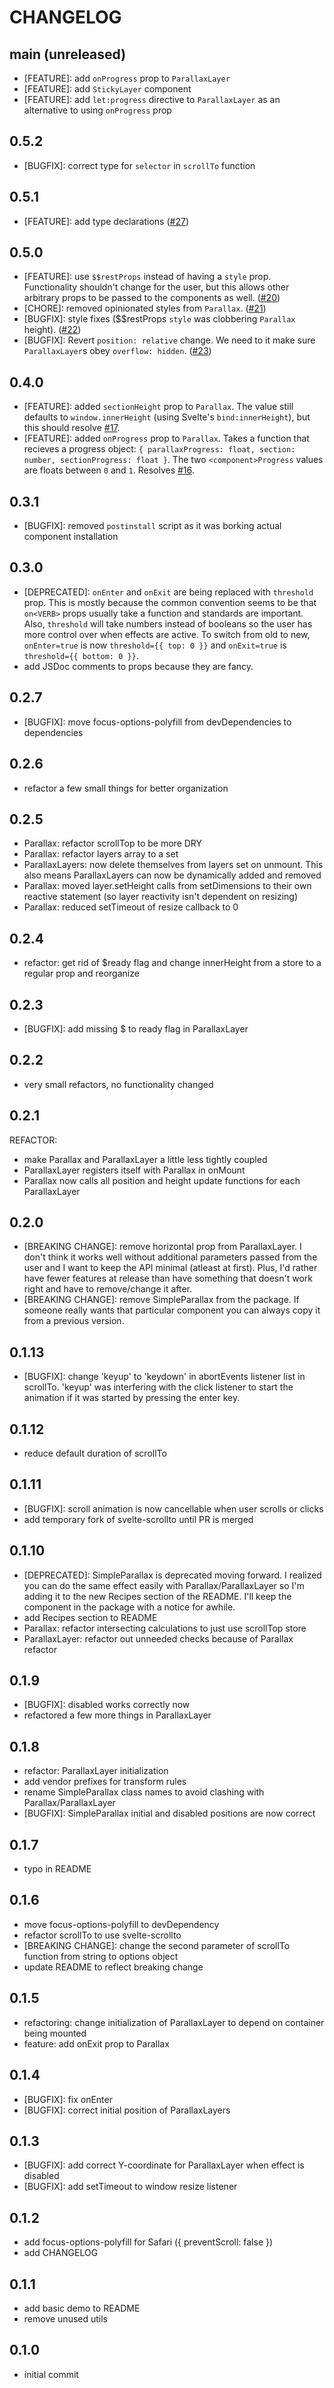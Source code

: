 # CHANGELOG

## main (unreleased)
* [FEATURE]: add `onProgress` prop to `ParallaxLayer`
* [FEATURE]: add `StickyLayer` component
* [FEATURE]: add `let:progress` directive to `ParallaxLayer` as an alternative to using `onProgress` prop

## 0.5.2
* [BUGFIX]: correct type for `selector` in `scrollTo` function
## 0.5.1
* [FEATURE]: add type declarations ([#27](https://github.com/kindoflew/svelte-parallax/pull/27))
## 0.5.0
* [FEATURE]: use `$$restProps` instead of having a `style` prop. Functionality shouldn't change for the user, but this allows other arbitrary props to be passed to the components as well. ([#20](https://github.com/kindoflew/svelte-parallax/pull/20))
* [CHORE]: removed opinionated styles from `Parallax`. ([#21](https://github.com/kindoflew/svelte-parallax/pull/21))
* [BUGFIX]: style fixes ($$restProps `style` was clobbering `Parallax` height). ([#22](https://github.com/kindoflew/svelte-parallax/pull/22))
* [BUGFIX]: Revert `position: relative` change. We need to it make sure `ParallaxLayer`s obey `overflow: hidden`. ([#23](https://github.com/kindoflew/svelte-parallax/pull/22))
## 0.4.0
* [FEATURE]: added `sectionHeight` prop to `Parallax`. The value still defaults to `window.innerHeight` (using Svelte's `bind:innerHeight`), but this should resolve [#17](https://github.com/kindoflew/svelte-parallax/issues/17).
* [FEATURE]: added `onProgress` prop to `Parallax`. Takes a function that recieves a progress object: `{ parallaxProgress: float, section: number, sectionProgress: float }`. The two `<component>Progress` values are floats between `0` and `1`. Resolves [#16](https://github.com/kindoflew/svelte-parallax/issues/16).

## 0.3.1
* [BUGFIX]: removed `postinstall` script as it was borking actual component installation

## 0.3.0
* [DEPRECATED]: `onEnter` and `onExit` are being replaced with `threshold` prop. This is mostly because the common convention seems to be that `on<VERB>` props usually take a function and standards are important. Also, `threshold` will take numbers instead of booleans so the user has more control over when effects are active. To switch from old to new, `onEnter=true` is now `threshold={{ top: 0 }}` and `onExit=true` is `threshold={{ bottom: 0 }}`.
* add JSDoc comments to props because they are fancy.

## 0.2.7
* [BUGFIX]: move focus-options-polyfill from devDependencies to dependencies

## 0.2.6
* refactor a few small things for better organization

## 0.2.5
* Parallax: refactor scrollTop to be more DRY
* Parallax: refactor layers array to a set
* ParallaxLayers: now delete themselves from layers set on unmount. This also means ParallaxLayers can now be dynamically added and removed
* Parallax: moved layer.setHeight calls from setDimensions to their own reactive statement (so layer reactivity isn't dependent on resizing)
* Parallax: reduced setTimeout of resize callback to 0

## 0.2.4
* refactor: get rid of $ready flag and change innerHeight from a store to a regular prop and reorganize

## 0.2.3
* [BUGFIX]: add missing $ to ready flag in ParallaxLayer

## 0.2.2
* very small refactors, no functionality changed

## 0.2.1
REFACTOR:
  * make Parallax and ParallaxLayer a little less tightly coupled
  * ParallaxLayer registers itself with Parallax in onMount
  * Parallax now calls all position and height update functions for each ParallaxLayer

## 0.2.0
* [BREAKING CHANGE]: remove horizontal prop from ParallaxLayer. I don't think it works well without additional parameters passed from the user and I want to keep the API minimal (atleast at first). Plus, I'd rather have fewer features at release than have something that doesn't work right and have to remove/change it after.
* [BREAKING CHANGE]: remove SimpleParallax from the package. If someone really wants that particular component you can always copy it from a previous version.

## 0.1.13
* [BUGFIX]: change 'keyup' to 'keydown' in abortEvents listener list in scrollTo. 'keyup' was interfering with the click listener to start the animation if it was started by pressing the enter key. 

## 0.1.12
* reduce default duration of scrollTo

## 0.1.11
* [BUGFIX]: scroll animation is now cancellable when user scrolls or clicks
* add temporary fork of svelte-scrollto until PR is merged

## 0.1.10
* [DEPRECATED]: SimpleParallax is deprecated moving forward. I realized you can do the same effect easily with Parallax/ParallaxLayer so I'm adding it to the new Recipes section of the README. I'll keep the component in the package with a notice for awhile.
* add Recipes section to README
* Parallax: refactor intersecting calculations to just use scrollTop store
* ParallaxLayer: refactor out unneeded checks because of Parallax refactor

## 0.1.9
* [BUGFIX]: disabled works correctly now
* refactored a few more things in ParallaxLayer

## 0.1.8
* refactor: ParallaxLayer initialization
* add vendor prefixes for transform rules
* rename SimpleParallax class names to avoid clashing with Parallax/ParallaxLayer
* [BUGFIX]: SimpleParallax initial and disabled positions are now correct

## 0.1.7
* typo in README

## 0.1.6
* move focus-options-polyfill to devDependency
* refactor scrollTo to use svelte-scrollto
* [BREAKING CHANGE]: change the second parameter of scrollTo function from string to options object
* update README to reflect breaking change

## 0.1.5
* refactoring: change initialization of ParallaxLayer to depend on container being mounted
* feature: add onExit prop to Parallax

## 0.1.4
* [BUGFIX]: fix onEnter
* [BUGFIX]: correct initial position of ParallaxLayers

## 0.1.3
* [BUGFIX]: add correct Y-coordinate for ParallaxLayer when effect is disabled
* [BUGFIX]: add setTimeout to window resize listener

## 0.1.2
* add focus-options-polyfill for Safari ({ preventScroll: false })
* add CHANGELOG

## 0.1.1
* add basic demo to README
* remove unused utils

## 0.1.0
* initial commit